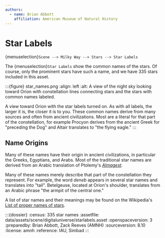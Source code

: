 ```yaml
---
authors:
  - name: Brian Abbott
    affiliation: American Museum of Natural History
---
```



# Star Labels

{menuselection}`Scene --> Milky Way --> Stars --> Star Labels`


The {menuselection}`Star Labels` show the common names of the stars. Of course, only the prominent stars have such a name, and we have 335 stars included in this asset.


:::{figure} star_names.png
:align: left
:alt: A view of the night sky looking toward Orion with constellation lines connecting stars and the stars with common names labeled.

A view toward Orion with the star labels turned on. As with all labels, the larger it is, the closer it is to you. These common names derive from many sources and often from ancient civilizations. Most are a literal for that part of the constellation, for example Procyon derives from the ancient Greek for "preceding the Dog" and Altair translates to "the flying eagle."
:::



## Name Origins

Many of these names have their origin in ancient civilizations, in particular the Greeks, Egyptians, and Arabs. Most of the traditional star names are derived from an Arabic translation of Ptolemy's [_Almagest_](https://en.wikipedia.org/wiki/Almagest).

Many of these names merely describe that part of the constellation they represent. For example, the word _deneb_ appears in several star names and translates into "tail". Betelgeuse, located at Orion's shoulder, translates from an Arabic phrase "the armpit of the central one."

A list of star names and their meanings may be found on the Wikipedia's [List of proper names of stars](https://en.wikipedia.org/wiki/List_of_proper_names_of_stars).




:::{dossier}
:census: 335 star names
:assetfile: data/assets/scene/digitaluniverse/starlabels.asset
:openspaceversion: 3
:preparedby: Brian Abbott, Zack Reeves (AMNH)
:sourceversion: 8.10
:license: amnh
:reference: IAU, Simbad
:::